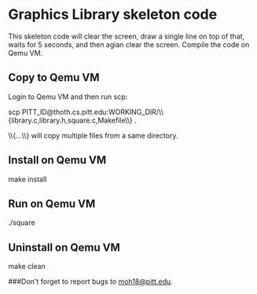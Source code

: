 # Graphics Library skeleton code
This skeleton code will clear the screen, draw a single line on top of that, waits for 5 seconds, and then agian clear the screen. Compile the code on Qemu VM.

## Copy to Qemu VM
  Login to Qemu VM and then run scp:
  <p>scp PITT_ID@thoth.cs.pitt.edu:WORKING_DIR/\\{library.c,library.h,square.c,Makefile\\} .</p>
  <p>\\{...\\} will copy multiple files from a same directory.</p>

## Install on Qemu VM
  make install
## Run on Qemu VM
  ./square
## Uninstall on Qemu VM
  make clean
  
###Don't forget to report bugs to moh18@pitt.edu.
